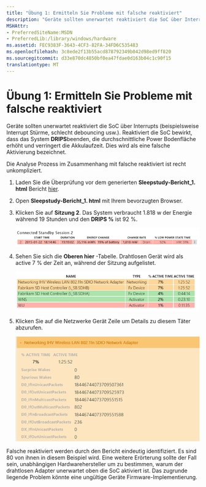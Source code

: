 ```yaml
---
title: "Übung 1: Ermitteln Sie Probleme mit falsche reaktiviert"
description: "Geräte sollten unerwartet reaktiviert die SoC über Interrupts (beispielsweise Interrupt Stürme, schlecht debouncing usw.)."
MSHAttr:
- PreferredSiteName:MSDN
- PreferredLib:/library/windows/hardware
ms.assetid: FEC9383F-3643-4CF3-82FA-34FD6C535483
ms.openlocfilehash: 3c8ede2f13b55acd878792349b042d98ed9ff820
ms.sourcegitcommit: d33e870dc4850bf0ea47fdae0d163b04c1c90f15
translationtype: MT
---
```

# <a name="exercise-1---identify-problems-with-spurious-wakes"></a>Übung 1: Ermitteln Sie Probleme mit falsche reaktiviert


Geräte sollten unerwartet reaktiviert die SoC über Interrupts (beispielsweise Interrupt Stürme, schlecht debouncing usw.). Reaktiviert die SoC bewirkt, dass das System **DRIPS**beenden, die durchschnittliche Power Bodenfläche erhöht und verringert die Akkulaufzeit. Dies wird als eine falsche Aktivierung bezeichnet.

Die Analyse Prozess im Zusammenhang mit falsche reaktiviert ist recht unkompliziert.

1.  Laden Sie die Überprüfung vor dem generierten **Sleepstudy-Bericht\_1. html** Bericht [hier](http://download.microsoft.com/download/2/6/6/2662D67D-58CC-4823-8812-AD215DD9778F/sleepstudy-report_1.mdl).

2.  Open **Sleepstudy-Bericht\_1. html** mit Ihrem bevorzugten Browser.

3.  Klicken Sie auf **Sitzung 2**. Das System verbraucht 1.818 w der Energie während 19 Stunden und den **DRIPS %** ist 92 %.

    ![Screenshot zeigt ein Beispiel der verbunden mit dem Standbymodus Sitzung 2](images/standbylab1.png)

4.  Sehen Sie sich die **Oberen hier** -Tabelle. Drahtlosen Gerät wird als active 7 % der Zeit an, während der Sitzung aufgelistet.

    ![Screenshot zeigt ein Beispiel der hier Batterie Verbrauch.](images/standbylab2.png)

5.  Klicken Sie auf die Netzwerke Gerät Zeile um Details zu diesem Täter abzurufen.

    ![Screenshot zeigt, detaillierte Informationen zu Gerät, das höchste Leistung in Anspruch nimmt.](images/standbylab3.png)

Falsche reaktiviert werden durch den Bericht eindeutig identifiziert. Es sind 80 von ihnen in diesem Beispiel wird. Eine weitere Erörterung sollte der Fall sein, unabhängigen Hardwarehersteller um zu bestimmen, warum der drahtlosen Adapter unerwartet oben die SoC aktiviert ist. Das zugrunde liegende Problem könnte eine ungültige Geräte Firmware-Implementierung.

 

 






